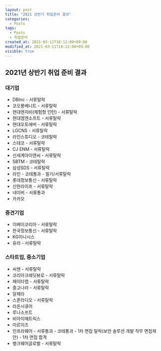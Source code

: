 ```yaml
---
layout: post
title: "2021 상반기 취업준비 결과"
categories:
  - Posts
tags:
  - Posts
  - 취업준비
created_at: 2021-03-11T18:12:00+09:00
modified_at: 2021-03-11T18:12:00+09:00
visible: true
---
```


## 2021년 상반기 취업 준비 결과

### 대기업

* DBInc - 서류탈락
* 코오롱베니트 - 서류탈락
* 현대엔지비(체험형 인턴) - 서류탈락
* 현대엠엔소프트 - 서류탈락
* 현대오토에버 - 서류탈락
* LGCNS - 서류탈락
* 라인스튜디오 - 코테탈락
* 스테코 - 서류탈락
* CJ ENM - 서류탈락
* 신세계아이앤씨 - 서류탈락
* SBTM - 코테탈락
* 삼성SDS - 서류탈락
* 라인 - 코테통과 - 필기/서류탈락
* 롯데정보통신 - 서류탈락
* 신한라이프 - 서류탈락
* 네이버 - 서류통과
* 카카오



### 중견기업

* 이베이코리아 - 서류탈락
* 한국정보통신 - 서류탈락
* KG이니시스
* 유라 - 서류탈락



### 스타트업, 중소기업

* 씨젠 - 서류탈락
* 코리아크레딧뷰로 - 서류탈락
* 페이타랩 - 서류탈락
* 중고나라 - 서류탈락
* 알체라
* 스푼라디오 - 서류탈락
* 라온시큐어
* 루나소프트
* 비아이매트릭스
* 미르이즈
* 인프라웨어 - 서류통과 - 코테통과 - 1차 면접 탈락(보안 솔루션 개발 직무 면접제안) - 1차 면접 합격
* 뱅크웨어글로벌 - 서류탈락